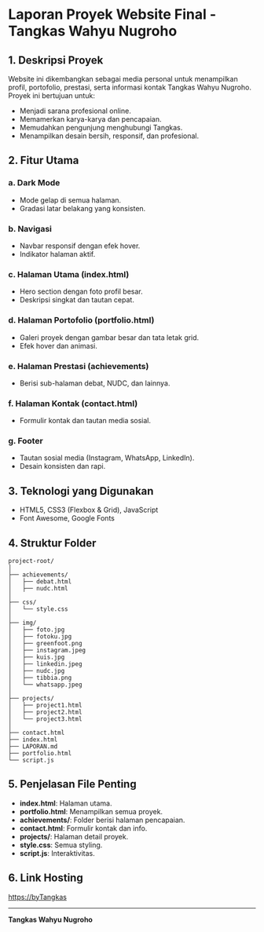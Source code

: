 # Laporan Proyek Website Final - Tangkas Wahyu Nugroho

## 1. Deskripsi Proyek
Website ini dikembangkan sebagai media personal untuk menampilkan profil, portofolio, prestasi, serta informasi kontak Tangkas Wahyu Nugroho. Proyek ini bertujuan untuk:
- Menjadi sarana profesional online.
- Memamerkan karya-karya dan pencapaian.
- Memudahkan pengunjung menghubungi Tangkas.
- Menampilkan desain bersih, responsif, dan profesional.

## 2. Fitur Utama

### a. Dark Mode
- Mode gelap di semua halaman.
- Gradasi latar belakang yang konsisten.

### b. Navigasi
- Navbar responsif dengan efek hover.
- Indikator halaman aktif.

### c. Halaman Utama (index.html)
- Hero section dengan foto profil besar.
- Deskripsi singkat dan tautan cepat.

### d. Halaman Portofolio (portfolio.html)
- Galeri proyek dengan gambar besar dan tata letak grid.
- Efek hover dan animasi.

### e. Halaman Prestasi (achievements)
- Berisi sub-halaman debat, NUDC, dan lainnya.

### f. Halaman Kontak (contact.html)
- Formulir kontak dan tautan media sosial.

### g. Footer
- Tautan sosial media (Instagram, WhatsApp, LinkedIn).
- Desain konsisten dan rapi.

## 3. Teknologi yang Digunakan
- HTML5, CSS3 (Flexbox & Grid), JavaScript
- Font Awesome, Google Fonts

## 4. Struktur Folder
```
project-root/
│
├── achievements/
│   ├── debat.html
│   ├── nudc.html
│
├── css/
│   └── style.css
│
├── img/
│   ├── foto.jpg
│   ├── fotoku.jpg
│   ├── greenfoot.png
│   ├── instagram.jpeg
│   ├── kuis.jpg
│   ├── linkedin.jpeg
│   ├── nudc.jpg
│   ├── tibbia.png
│   └── whatsapp.jpeg
│
├── projects/
│   ├── project1.html
│   ├── project2.html
│   └── project3.html
│
├── contact.html
├── index.html
├── LAPORAN.md
├── portfolio.html
└── script.js
```

## 5. Penjelasan File Penting
- **index.html**: Halaman utama.
- **portfolio.html**: Menampilkan semua proyek.
- **achievements/**: Folder berisi halaman pencapaian.
- **contact.html**: Formulir kontak dan info.
- **projects/**: Halaman detail proyek.
- **style.css**: Semua styling.
- **script.js**: Interaktivitas.

## 6. Link Hosting
[https://byTangkas](https://tingkisss.github.io/potofoliotingkizz/)

---
**Tangkas Wahyu Nugroho**  

